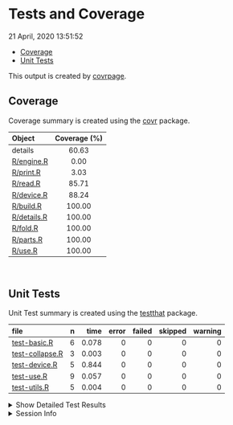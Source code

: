 Tests and Coverage
================
21 April, 2020 13:51:52

  - [Coverage](#coverage)
  - [Unit Tests](#unit-tests)

This output is created by
[covrpage](https://github.com/metrumresearchgroup/covrpage).

## Coverage

Coverage summary is created using the
[covr](https://github.com/r-lib/covr) package.

| Object                        | Coverage (%) |
| :---------------------------- | :----------: |
| details                       |    60.63     |
| [R/engine.R](../R/engine.R)   |     0.00     |
| [R/print.R](../R/print.R)     |     3.03     |
| [R/read.R](../R/read.R)       |    85.71     |
| [R/device.R](../R/device.R)   |    88.24     |
| [R/build.R](../R/build.R)     |    100.00    |
| [R/details.R](../R/details.R) |    100.00    |
| [R/fold.R](../R/fold.R)       |    100.00    |
| [R/parts.R](../R/parts.R)     |    100.00    |
| [R/use.R](../R/use.R)         |    100.00    |

<br>

## Unit Tests

Unit Test summary is created using the
[testthat](https://github.com/r-lib/testthat) package.

| file                                        | n |  time | error | failed | skipped | warning |
| :------------------------------------------ | -: | ----: | ----: | -----: | ------: | ------: |
| [test-basic.R](testthat/test-basic.R)       | 6 | 0.078 |     0 |      0 |       0 |       0 |
| [test-collapse.R](testthat/test-collapse.R) | 3 | 0.003 |     0 |      0 |       0 |       0 |
| [test-device.R](testthat/test-device.R)     | 5 | 0.844 |     0 |      0 |       0 |       0 |
| [test-use.R](testthat/test-use.R)           | 9 | 0.057 |     0 |      0 |       0 |       0 |
| [test-utils.R](testthat/test-utils.R)       | 5 | 0.004 |     0 |      0 |       0 |       0 |

<details closed>

<summary> Show Detailed Test Results </summary>

| file                                                | context     | test                            | status | n |  time |
| :-------------------------------------------------- | :---------- | :------------------------------ | :----- | -: | ----: |
| [test-basic.R](testthat/test-basic.R#L6_L9)         | basic       | basic: empty                    | PASS   | 1 | 0.047 |
| [test-basic.R](testthat/test-basic.R#L13_L16)       | basic       | basic: object                   | PASS   | 1 | 0.013 |
| [test-basic.R](testthat/test-basic.R#L20_L23)       | basic       | basic: dots                     | PASS   | 1 | 0.010 |
| [test-basic.R](testthat/test-basic.R#L27_L30)       | basic       | basic: file                     | PASS   | 1 | 0.003 |
| [test-basic.R](testthat/test-basic.R#L34_L37)       | basic       | basic: non file singleton       | PASS   | 1 | 0.002 |
| [test-basic.R](testthat/test-basic.R#L41_L44)       | basic       | basic: no lang                  | PASS   | 1 | 0.003 |
| [test-collapse.R](testthat/test-collapse.R#L6_L9)   | fold        | fold methods: close             | PASS   | 1 | 0.001 |
| [test-collapse.R](testthat/test-collapse.R#L13_L16) | fold        | fold methods: open default      | PASS   | 1 | 0.001 |
| [test-collapse.R](testthat/test-collapse.R#L20_L23) | fold        | fold methods: open with summary | PASS   | 1 | 0.001 |
| [test-device.R](testthat/test-device.R#L16)         | device      | using device: device flag       | PASS   | 1 | 0.001 |
| [test-device.R](testthat/test-device.R#L20)         | device      | using device: device png        | PASS   | 1 | 0.001 |
| [test-device.R](testthat/test-device.R#L26)         | device      | using device: device upload     | PASS   | 1 | 0.839 |
| [test-device.R](testthat/test-device.R#L43)         | device      | local device: image created     | PASS   | 1 | 0.002 |
| [test-device.R](testthat/test-device.R#L47)         | device      | local device: env flag reset    | PASS   | 1 | 0.001 |
| [test-use.R](testthat/test-use.R#L8_L10)            | use details | bad path: imports               | PASS   | 1 | 0.008 |
| [test-use.R](testthat/test-use.R#L20_L23)           | use details | default: imports                | PASS   | 1 | 0.007 |
| [test-use.R](testthat/test-use.R#L27_L30)           | use details | default: RdMacros               | PASS   | 1 | 0.006 |
| [test-use.R](testthat/test-use.R#L35_L38)           | use details | default: Roxygen                | PASS   | 1 | 0.006 |
| [test-use.R](testthat/test-use.R#L50_L53)           | use details | single fields: imports          | PASS   | 1 | 0.008 |
| [test-use.R](testthat/test-use.R#L61_L64)           | use details | single fields: RdMacros         | PASS   | 1 | 0.006 |
| [test-use.R](testthat/test-use.R#L72_L75)           | use details | single fields: Roxygen          | PASS   | 1 | 0.005 |
| [test-use.R](testthat/test-use.R#L83_L86)           | use details | single fields: Roxygen FALSE    | PASS   | 1 | 0.005 |
| [test-use.R](testthat/test-use.R#L102)              | use details | import: imports empty           | PASS   | 1 | 0.006 |
| [test-utils.R](testthat/test-utils.R#L6_L9)         | utilities   | utilities: tooltip default      | PASS   | 1 | 0.001 |
| [test-utils.R](testthat/test-utils.R#L13_L16)       | utilities   | utilities: tooltip with text    | PASS   | 1 | 0.001 |
| [test-utils.R](testthat/test-utils.R#L21_L24)       | utilities   | utilities: summary default      | PASS   | 1 | 0.001 |
| [test-utils.R](testthat/test-utils.R#L28_L31)       | utilities   | utilities: state open           | PASS   | 1 | 0.001 |
| [test-utils.R](testthat/test-utils.R#L35_L38)       | utilities   | utilities: state closed         | PASS   | 1 | 0.000 |

</details>

<details>

<summary> Session Info </summary>

| Field    | Value                               |                                                                                                                                                                                                                                                                 |
| :------- | :---------------------------------- | --------------------------------------------------------------------------------------------------------------------------------------------------------------------------------------------------------------------------------------------------------------- |
| Version  | R version 3.6.3 (2020-02-29)        |                                                                                                                                                                                                                                                                 |
| Platform | x86\_64-apple-darwin15.6.0 (64-bit) | <a href="https://github.com/yonicd/details/commit/8c40d4316a9d7ac7e12ec9fa1d06eca03036d46f/checks" target="_blank"><span title="Built on Github Actions">![](https://github.com/metrumresearchgroup/covrpage/blob/actions/inst/logo/gh.png?raw=true)</span></a> |
| Running  | macOS Catalina 10.15.4              |                                                                                                                                                                                                                                                                 |
| Language | en\_US                              |                                                                                                                                                                                                                                                                 |
| Timezone | UTC                                 |                                                                                                                                                                                                                                                                 |

| Package  | Version |
| :------- | :------ |
| testthat | 2.3.2   |
| covr     | 3.3.2   |
| covrpage | 0.0.71  |

</details>

<!--- Final Status : pass --->
